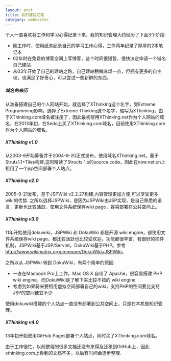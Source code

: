 ```yaml
---
layout: post
title: 我的建站之路
category: webmaster
---
```


个人一直喜欢将工作和学习心得纪录下来，我的知识管理大约经历了下面3个阶段:

* 刚工作时，使用纸来纪录自己的学习工作心得，工作两年纪录了厚厚的2本笔记本
* 02年时在免费的博客空间上写博客，这个时间很短暂，很快决定申请一个域名自己建站
* 从03年开始了自己的建站之路，自己建站稍微麻烦一点，但拥有更多的自主权，也满足了好奇心，可以尝试一些新鲜的东西。

##### 域名的来历

从准备搭建自己的个人网站开始，就选择了XThinking这个名字，受Extreme Programming影响，选择了Extreme Thinking这个名字，缩写为XThinking，由于XThinking.com域名被注册了，因此最初使用XThinking.net作为个人网站的域名，在2013年初，在Sedo上买了XThinking.com域名，目前使用XThinking.com作为个人网站的域名。

##### XThinking v1.0


从2003-9开始筹备并于2004-9-20正式发布，使用域名XThinking.net。基于Struts1.1+Tiles构建,这时精读了Structs 1.x的source code，因此在now.net.cn上租用了一个jsp空间部署个人站点。

##### XThinking v2.0

2005-9-21发布，基于JSPWiki v2.2.27构建,内容管理更加方便,可以享受更多wiki的优势. 之所以选择JSPWiki，是因为JSPWiki由JSP实现，是自己熟悉的语言，更新也比较活跃，使用文件系统保存wiki page，容易部署在公共空间上。

##### XThinking v3.0

11年开始使用dokuwiki，JSPWiki 和 DokuWiki 都是开源 wiki engine，都使用文件系统保存wiki page，都比较活跃也比较受欢迎，功能都很丰富，有很好的插件机制，JSPWiki基于JSP/Servlet，DokuWiki基于PHP。参考 <http://www.wikimatrix.org/compare/DokuWiki+JSPWiki>。

之所以从 JSPWiki 转到 DokuWiki，有两个简单的原因:

* 一直在Macbook Pro上工作，Mac OS X 自带了 Apache，很容易搭建 PHP wiki engine，而DokuWiki是了解下来比较不错的 wiki engine
* 考虑到如果将来要租用虚拟空间部署自己的wiki，支持PHP的空间要比支持JSP的空间便宜不少

使用dokuwiki搭建的个人站点一直没有部署到公共空间上，只是在本机做知识管理。

##### XThinking v4.0

13年初开始使用GitHub Pages部署个人站点，同时买了XThinking.com域名。

由于工作很忙，以前整理的很多文档还没有来得及迁移到GitHub上，因此xthinking.com上看到的文档不多，以后有时间会逐步整理.
